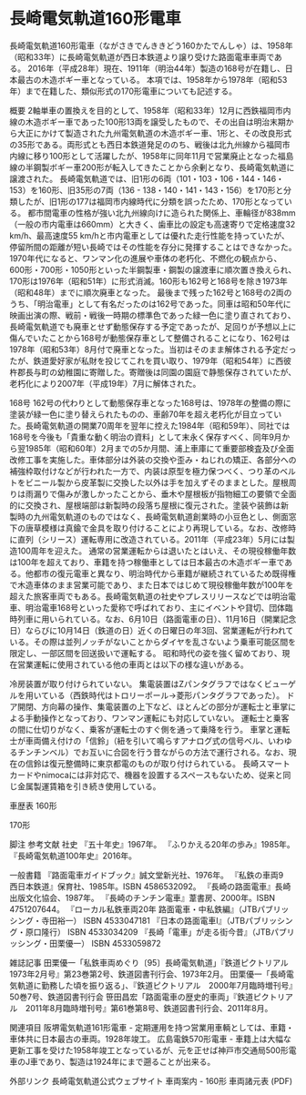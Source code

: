 # 長崎電気軌道160形電車

長崎電気軌道160形電車（ながさきでんききどう160かたでんしゃ）は、1958年（昭和33年）に長崎電気軌道が西日本鉄道より譲り受けた路面電車車両である。
2016年（平成28年）現在、1911年（明治44年）製造の168号が在籍し、日本最古の木造ボギー車となっている。
本項では、1958年から1978年（昭和53年）まで在籍した、類似形式の170形電車についても記述する。

概要
2軸単車の置換えを目的として、1958年（昭和33年）12月に西鉄福岡市内線の木造ボギー車であった100形13両を譲受したもので、その出自は明治末期から大正にかけて製造された九州電気軌道の木造ボギー車、1形と、その改良形式の35形である。両形式とも西日本鉄道発足ののち、戦後は北九州線から福岡市内線に移り100形として活躍したが、1958年に同年11月で営業廃止となった福島線の半鋼製ボギー車200形が転入してきたことから余剰となり、長崎電気軌道に譲渡された。
長崎電気軌道では、旧1形の6両（101・103・106・144・146・153）を160形、旧35形の7両（136 - 138・140・141・143・156）を170形と分類したが、旧1形の177は福岡市内線時代に分類を誤ったため、170形となっている。
都市間電車の性格が強い北九州線向けに造られた関係上、車輪径が838mm（一般の市内電車は660mm）と大きく、歯車比の設定も高速寄りで定格速度32 km/h、最高速度55 km/hと市内電車としては優れた走行性能を持っていたが、停留所間の距離が短い長崎ではその性能を存分に発揮することはできなかった。
1970年代になると、ワンマン化の進展や車体の老朽化、不燃化の観点から、600形・700形・1050形といった半鋼製車・鋼製の譲渡車に順次置き換えられ、170形は1976年（昭和51年）に形式消滅。160形も162号と168号を除き1973年（昭和48年）までに順次廃車となった。
最後まで残った162号と168号の2両のうち、「明治電車」として有名だったのは162号であった。同車は昭和50年代に映画出演の際、戦前・戦後一時期の標準色であった緑一色に塗り直されており、長崎電気軌道でも廃車とせず動態保存する予定であったが、足回りが予想以上に傷んでいたことから168号が動態保存車として整備されることになり、162号は1978年（昭和53年）8月付で廃車となった。当初はそのまま解体される予定だったが、鉄道愛好家が私財を投じてこれを買い取り、1979年（昭和54年）に西彼杵郡長与町の幼稚園に寄贈した。寄贈後は同園の園庭で静態保存されていたが、老朽化により2007年（平成19年）7月に解体された。

168号
162号の代わりとして動態保存車となった168号は、1978年の整備の際に塗装が緑一色に塗り替えられたものの、車齢70年を超え老朽化が目立っていた。長崎電気軌道の開業70周年を翌年に控えた1984年（昭和59年）、同社では168号を今後も「貴重な動く明治の資料」として末永く保存すべく、同年9月から翌1985年（昭和60年）2月までの5か月間、浦上車庫にて重要部検査及び全面改修工事を実施した。車体部分は外装の交換や歪み・ねじれの矯正、各部分への補強枠取付けなどが行われた一方で、内装は原型を極力保つべく、つり革のベルトをビニール製から皮革製に交換した以外は手を加えずそのままとした。屋根周りは雨漏りで傷みが激しかったことから、垂木や屋根板が指物細工の要領で全面的に交換され、屋根端部は新製時の段落ち屋根に復元された。塗装や装飾は新製時の九州電気軌道のものではなく、長崎電気軌道創業時の小豆色とし、側面窓下の唐草模様は真鍮で金具を取り付けることにより再現している。なお、改修時に直列（シリース）運転専用に改造されている。2011年（平成23年）5月には製造100周年を迎えた。
通常の営業運転からは退いたとはいえ、その現役稼働年数は100年を超えており、車籍を持つ稼働車としては日本最古の木造ボギー車である。他都市の復元電車と異なり、明治時代から車籍が継続されているため既得権で木造車体のまま営業可能であり、また日本ではじめて現役稼働年数が100年を超えた旅客車両でもある。長崎電気軌道の社史やプレスリリースなどでは明治電車、明治電車168号といった愛称で呼ばれており、主にイベントや貸切、団体臨時列車に用いられている。なお、6月10日（路面電車の日）、11月16日（開業記念日）ならびに10月14日（鉄道の日）近くの日曜日の年3回、営業運転が行われている。その際は並列ノッチがないことからダイヤを乱さないよう乗車可能区間を限定し、一部区間を回送扱いで運転する。
昭和時代の姿を強く留めており、現在営業運転に使用されている他の車両とは以下の様な違いがある。

冷房装置が取り付けられていない。
集電装置はZパンタグラフではなくビューゲルを用いている（西鉄時代はトロリーポール→菱形パンタグラフであった）。
ドア開閉、方向幕の操作、集電装置の上下など、ほとんどの部分が運転士と車掌による手動操作となっており、ワンマン運転にも対応していない。
運転士と乗客の間に仕切りがなく、乗客が運転士のすぐ側を通って乗降を行う。
車掌と運転士が車両備え付けの「信鈴」（紐を引いて鳴らすアナログ式の信号ベル、いわゆるチンチンベル）でお互いに合図を行う昔ながらの方法で運行される。なお、現在の信鈴は復元整備時に東京都電のものが取り付けられている。
長崎スマートカードやnimocaには非対応で、機器を設置するスペースもないため、従来と同じ金属製運賃箱を引き続き使用している。

車歴表
160形

170形

脚注
参考文献
社史
『五十年史』1967年。 
『ふりかえる20年の歩み』1985年。 
『長崎電気軌道100年史』2016年。

一般書籍
『路面電車ガイドブック』誠文堂新光社、1976年。 
『私鉄の車両9　西日本鉄道』保育社、1985年。ISBN 4586532092。 
『長崎の路面電車』長崎出版文化協会、1987年。 
『長崎のチンチン電車』葦書房、2000年。ISBN 4751207644。 
『ローカル私鉄車両20年 路面電車・中私鉄編』（JTBパブリッシング・寺田裕一） ISBN 4533047181
『日本の路面電車I』（JTBパブリッシング・原口隆行） ISBN 4533034209
『長崎「電車」が走る街今昔』（JTBパブリッシング・田栗優一） ISBN 4533059872

雑誌記事
田栗優一「私鉄車両めぐり〔95〕長崎電気軌道」『鉄道ピクトリアル　1973年2月号』第23巻第2号、鉄道図書刊行会、1973年2月。 
田栗優一「長崎電気軌道に勤務した頃を振り返る」、『鉄道ピクトリアル　2000年7月臨時増刊号』50巻7号、鉄道図書刊行会
笹田昌宏「路面電車の歴史的車両」『鉄道ピクトリアル　2011年8月臨時増刊号』第61巻第8号、鉄道図書刊行会、2011年8月。

関連項目
阪堺電気軌道161形電車 - 定期運用を持つ営業用車輌としては、車籍・車体共に日本最古の車両。1928年竣工。
広島電鉄570形電車 - 車籍上は大幅な更新工事を受けた1958年竣工となっているが、元を正せば神戸市交通局500形電車のJ車であり、製造は1924年にまで遡ることが出来る。

外部リンク
長崎電気軌道公式ウェブサイト
車両案内 - 160形
車両諸元表 (PDF)